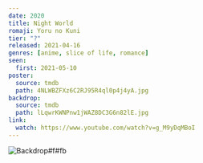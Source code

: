 ```yaml
---
date: 2020
title: Night World
romaji: Yoru no Kuni
tier: "?"
released: 2021-04-16
genres: [anime, slice of life, romance]
seen:
  first: 2021-05-10
poster:
  source: tmdb
  path: 4NLWBZFXz6C2RJ95R4ql0p4j4yA.jpg
backdrop:
  source: tmdb
  path: lLqwrKWNPnw1jWAZ8DC3G6n82lE.jpg
link:
  watch: https://www.youtube.com/watch?v=g_M9yDqMBoI
---
```


![Backdrop#f#fb](https://www.themoviedb.org/t/p/original/2CWh6yHfu2HIiQ72zsJ98MYZQYl.jpg "Source: TMDB")
